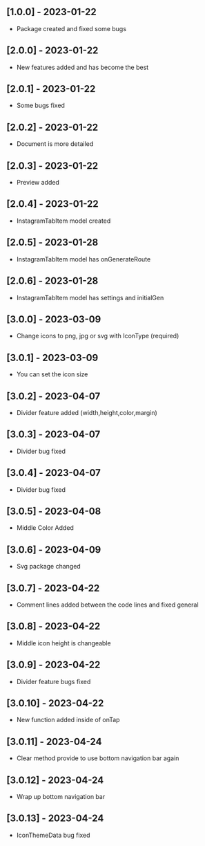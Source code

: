 ## [1.0.0] - 2023-01-22
- Package created and fixed some bugs

## [2.0.0] - 2023-01-22
- New features added and has become the best

## [2.0.1] - 2023-01-22
- Some bugs fixed

## [2.0.2] - 2023-01-22
- Document is more detailed

## [2.0.3] - 2023-01-22
- Preview added

## [2.0.4] - 2023-01-22
- InstagramTabItem model created

## [2.0.5] - 2023-01-28
- InstagramTabItem model has onGenerateRoute

## [2.0.6] - 2023-01-28
- InstagramTabItem model has settings and initialGen

## [3.0.0] - 2023-03-09
- Change icons to png, jpg or svg with IconType (required)

## [3.0.1] - 2023-03-09
- You can set the icon size

## [3.0.2] - 2023-04-07
- Divider feature added (width,height,color,margin)

## [3.0.3] - 2023-04-07
- Divider bug fixed

## [3.0.4] - 2023-04-07
- Divider bug fixed

## [3.0.5] - 2023-04-08
- Middle Color Added

## [3.0.6] - 2023-04-09
- Svg package changed

## [3.0.7] - 2023-04-22
- Comment lines added between the code lines and fixed general

## [3.0.8] - 2023-04-22
- Middle icon height is changeable

## [3.0.9] - 2023-04-22
- Divider feature bugs fixed

## [3.0.10] - 2023-04-22
- New function added inside of onTap

## [3.0.11] - 2023-04-24
- Clear method provide to use bottom navigation bar again

## [3.0.12] - 2023-04-24
- Wrap up bottom navigation bar

## [3.0.13] - 2023-04-24
- IconThemeData bug fixed